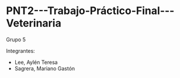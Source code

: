 # PNT2---Trabajo-Práctico-Final---Veterinaria

Grupo 5

Integrantes:
- Lee, Aylén Teresa
- Sagrera, Mariano Gastón
